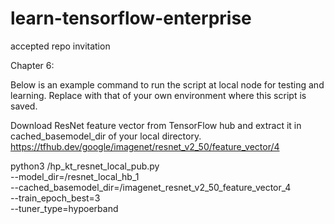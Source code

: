 # learn-tensorflow-enterprise

accepted repo invitation

Chapter 6:

Below is an example command to run the script at local node for testing and learning.
Replace <FILEPATH> with that of your own environment where this script is saved.
  
Download ResNet feature vector from TensorFlow hub and extract it in cached_basemodel_dir of your local directory.
https://tfhub.dev/google/imagenet/resnet_v2_50/feature_vector/4


python3 <FILEPATH>/hp_kt_resnet_local_pub.py \
--model_dir=<FILEPATH>/resnet_local_hb_1  \
--cached_basemodel_dir=<FILEPATH>/imagenet_resnet_v2_50_feature_vector_4 \
--train_epoch_best=3 \
--tuner_type=hypoerband
